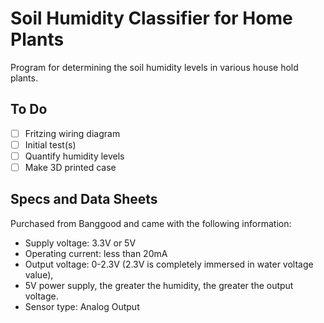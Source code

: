 # Soil Humidity Classifier for Home Plants
Program for determining the soil humidity levels in various house hold plants. 

## To Do
- [ ] Fritzing wiring diagram
- [ ] Initial test(s)
- [ ] Quantify humidity levels
- [ ] Make 3D printed case

## Specs and Data Sheets
Purchased from Banggood and came with the following information:

* Supply voltage: 3.3V or 5V
* Operating current: less than 20mA
* Output voltage: 0-2.3V (2.3V is completely immersed in water voltage value),
* 5V power supply, the greater the humidity, the greater the output voltage.
* Sensor type: Analog Output
